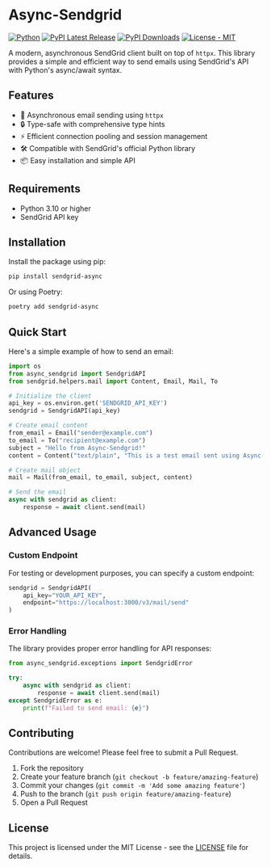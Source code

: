 # Async-Sendgrid

[![Python](https://img.shields.io/pypi/pyversions/sendgrid-async)](https://pypi.org/project/sendgrid-async/)
[![PyPI Latest Release](https://img.shields.io/pypi/v/sendgrid-async.svg)](https://pypi.org/project/sendgrid-async/)
[![PyPI Downloads](https://img.shields.io/pypi/dm/sendgrid-async.svg?label=PyPI%20downloads)](https://pypi.org/project/sendgrid-async/)
[![License - MIT](https://img.shields.io/pypi/l/async_sendgrid.svg)](https://github.com/sensodevices/async_sendgrid/blob/main/LICENSE)

A modern, asynchronous SendGrid client built on top of `httpx`. This library provides a simple and efficient way to send emails using SendGrid's API with Python's async/await syntax.

## Features

- 🚀 Asynchronous email sending using `httpx`
- 🔒 Type-safe with comprehensive type hints
- ⚡️ Efficient connection pooling and session management
- 🛠️ Compatible with SendGrid's official Python library
- 📦 Easy installation and simple API

## Requirements

- Python 3.10 or higher
- SendGrid API key

## Installation

Install the package using pip:

```bash
pip install sendgrid-async
```

Or using Poetry:

```bash
poetry add sendgrid-async
```

## Quick Start

Here's a simple example of how to send an email:

```python
import os
from async_sendgrid import SendgridAPI
from sendgrid.helpers.mail import Content, Email, Mail, To

# Initialize the client
api_key = os.environ.get('SENDGRID_API_KEY')
sendgrid = SendgridAPI(api_key)

# Create email content
from_email = Email("sender@example.com")
to_email = To("recipient@example.com")
subject = "Hello from Async-Sendgrid!"
content = Content("text/plain", "This is a test email sent using Async-Sendgrid.")

# Create mail object
mail = Mail(from_email, to_email, subject, content)

# Send the email
async with sendgrid as client:
    response = await client.send(mail)
```

## Advanced Usage

### Custom Endpoint

For testing or development purposes, you can specify a custom endpoint:

```python
sendgrid = SendgridAPI(
    api_key="YOUR_API_KEY",
    endpoint="https://localhost:3000/v3/mail/send"
)
```

### Error Handling

The library provides proper error handling for API responses:

```python
from async_sendgrid.exceptions import SendgridError

try:
    async with sendgrid as client:
        response = await client.send(mail)
except SendgridError as e:
    print(f"Failed to send email: {e}")
```

## Contributing

Contributions are welcome! Please feel free to submit a Pull Request.

1. Fork the repository
2. Create your feature branch (`git checkout -b feature/amazing-feature`)
3. Commit your changes (`git commit -m 'Add some amazing feature'`)
4. Push to the branch (`git push origin feature/amazing-feature`)
5. Open a Pull Request

## License

This project is licensed under the MIT License - see the [LICENSE](LICENSE) file for details.